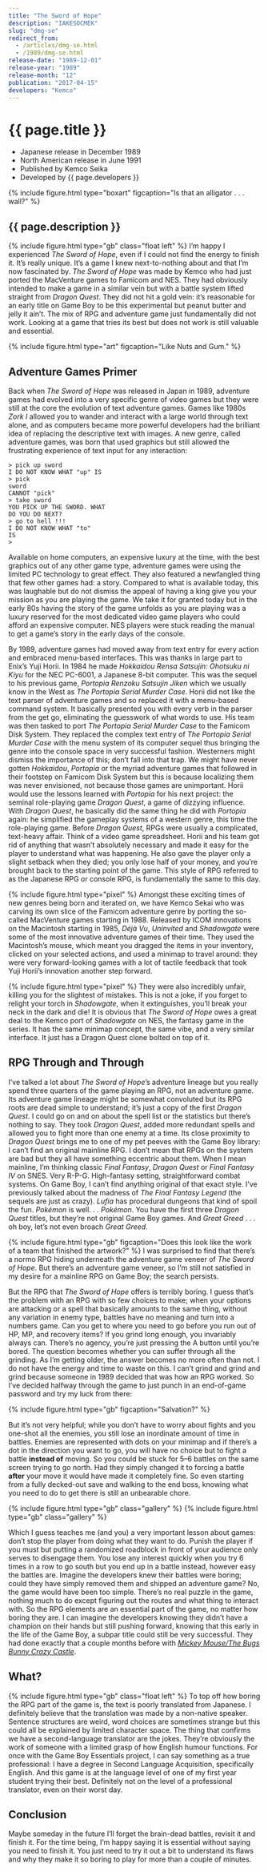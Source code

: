 ```yaml
---
title: "The Sword of Hope"
description: "IAKESOCMEK"
slug: "dmg-se"
redirect_from:
  - /articles/dmg-se.html
  - /1989/dmg-se.html
release-date: "1989-12-01"
release-year: "1989"
release-month: "12"
publication: "2017-04-15"
developers: "Kemco"
---
```

# {{ page.title }}

- Japanese release in December 1989
- North American release in June 1991
- Published by Kemco Seika
- Developed by {{ page.developers }}

{% include figure.html type="boxart" figcaption="Is that an alligator . . . wall?" %}

## {{ page.description }}

{% include figure.html type="gb" class="float left" %}
I’m happy I experienced *The Sword of Hope*, even if I could not find the energy to finish it. It’s really unique. It’s a game I knew next-to-nothing about and that I’m now fascinated by. *The Sword of Hope* was made by Kemco who had just ported the MacVenture games to Famicom and NES. They had obviously intended to make a game in a similar vein but with a battle system lifted straight from *Dragon Quest*. They did not hit a gold vein: it’s reasonable for an early title on Game Boy to be this experimental but peanut butter and jelly it ain’t. The mix of RPG and adventure game just fundamentally did not work. Looking at a game that tries its best but does not work is still valuable and essential.

{% include figure.html type="art" figcaption="Like Nuts and Gum." %}

## Adventure Games Primer

Back when *The Sword of Hope* was released in Japan in 1989, adventure games had evolved into a very specific genre of video games but they were still at the core the evolution of text adventure games. Games like 1980s *Zork I* allowed you to wander and interact with a large world through text alone, and as computers became more powerful developers had the brilliant idea of replacing the descriptive text with images. A new genre, called adventure games, was born that used graphics but still allowed the frustrating experience of text input for any interaction:

<code>> pick up sword<br>I DO NOT KNOW WHAT "up" IS<br>> pick sword<br>CANNOT "pick"<br>> take sword<br>YOU PICK UP THE SWORD. WHAT DO YOU DO NEXT?<br>> go to hell !!!<br>I DO NOT KNOW WHAT "to" IS<br>> </code>

Available on home computers, an expensive luxury at the time, with the best graphics out of any other game type, adventure games were using the limited PC technology to great effect. They also featured a newfangled thing that few other games had: a story. Compared to what is available today, this was laughable but do not dismiss the appeal of having a king give you your mission as you are playing the game. We take it for granted today but in the early 80s having the story of the game unfolds as you are playing was a luxury reserved for the most dedicated video game players who could afford an expensive computer. NES players were stuck reading the manual to get a game’s story in the early days of the console.

By 1989, adventure games had moved away from text entry for every action and embraced menu-based interfaces. This was thanks in large part to Enix’s Yuji Horii. In 1984 he made *Hokkaidou Rensa Satsujin: Ohotsuku ni Kiyu* for the NEC PC-6001, a Japanese 8-bit computer. This was the sequel to his previous game, *Portopia Renzoku Satsujin Jiken* which we usually know in the West as *The Portopia Serial Murder Case*. Horii did not like the text parser of adventure games and so replaced it with a menu-based command system. It basically presented you with every verb in the parser from the get go, eliminating the guesswork of what words to use. His team was then tasked to port *The Portopia Serial Murder Case* to the Famicom Disk System. They replaced the complex text entry of *The Portopia Serial Murder Case* with the menu system of its computer sequel thus bringing the genre into the console space in very successful fashion. Westerners might dismiss the importance of this; don’t fall into that trap. We might have never gotten *Hokkaidou*, *Portopia* or the myriad adventure games that followed in their footstep on Famicom Disk System but this is because localizing them was never envisioned, not because those games are unimportant. Horii would use the lessons learned with *Portopia* for his next project: the seminal role-playing game *Dragon Quest*, a game of dizzying influence. With *Dragon Quest*, he basically did the same thing he did with *Portopia* again: he simplified the gameplay systems of a western genre, this time the role-playing game. Before *Dragon Quest*, RPGs were usually a complicated, text-heavy affair. Think of a video game spreadsheet. Horii and his team got rid of anything that wasn’t absolutely necessary and made it easy for the player to understand what was happening. He also gave the player only a slight setback when they died; you only lose half of your money, and you’re brought back to the starting point of the game. This style of RPG referred to as the Japanese RPG or console RPG, is fundamentally the same to this day.

{% include figure.html type="pixel" %}
Amongst these exciting times of new genres being born and iterated on, we have Kemco Sekai who was carving its own slice of the Famicom adventure genre by porting the so-called MacVenture games starting in 1988. Released by ICOM innovations on the Macintosh starting in 1985, *Déjà Vu*, *Uninvited* and *Shadowgate* were some of the most innovative adventure games of their time. They used the Macintosh’s mouse, which meant you dragged the items in your inventory, clicked on your selected actions, and used a minimap to travel around: they were very forward-looking games with a lot of tactile feedback that took Yuji Horii’s innovation another step forward.

{% include figure.html type="pixel" %}
They were also incredibly unfair, killing you for the slightest of mistakes. This is not a joke, if you forget to relight your torch in *Shadowgate*, when it extinguishes, you’ll break your neck in the dark and die! It is obvious that *The Sword of Hope* owes a great deal to the Kemco port of *Shadowgate* on NES, the fantasy game in the series. It has the same minimap concept, the same vibe, and a very similar interface. It just has a Dragon Quest clone bolted on top of it.

## RPG Through and Through

I’ve talked a lot about *The Sword of Hope*’s adventure lineage but you really spend three quarters of the game playing an RPG, not an adventure game. Its adventure game lineage might be somewhat convoluted but its RPG roots are dead simple to understand; it’s just a copy of the first *Dragon Quest*. I could go on and on about the spell list or the statistics but there’s nothing to say. They took *Dragon Quest*, added more redundant spells and allowed you to fight more than one enemy at a time. Its close proximity to *Dragon Quest* brings me to one of my pet peeves with the Game Boy library: I can’t find an original mainline RPG. I don’t mean that RPGs on the system are bad but they all have something eccentric about them. When I mean mainline, I’m thinking classic *Final Fantasy*, *Dragon Quest* or *Final Fantasy IV* on SNES. Very R-P-G. High-fantasy setting, straightforward combat systems. On Game Boy, I can’t find anything original of that exact style. I’ve previously talked about the madness of *The Final Fantasy Legend* (the sequels are just as crazy). *Lufia* has procedural dungeons that kind of spoil the fun. *Pokémon* is well. . . *Pokémon*. You have the first three *Dragon Quest* titles, but they’re not original Game Boy games. And *Great Greed* . . . oh boy, let’s not even broach  *Great Greed*.

{% include figure.html type="gb" figcaption="Does this look like the work of a team that finished the artwork?" %}
I was surprised to find that there’s a normo RPG hiding underneath the adventure game veneer of *The Sword of Hope*. But there’s an adventure game veneer, so I’m still not satisfied in my desire for a mainline RPG on Game Boy; the search persists.

But the RPG that *The Sword of Hope* offers is terribly boring. I guess that’s the problem with an RPG with so few choices to make; when your options are attacking or a spell that basically amounts to the same thing, without any variation in enemy type, battles have no meaning and turn into a numbers game. Can you get to where you need to go before you run out of HP, MP, and recovery items? If you grind long enough, you invariably always can. There’s no agency, you’re just pressing the A button until you’re bored. The question becomes whether you can suffer through all the grinding. As I’m getting older, the answer becomes no more often than not. I do not have the energy and time to waste on this. I can’t grind and grind and grind because someone in 1989 decided that was how an RPG worked. So I’ve decided halfway through the game to just punch in an end-of-game password and try my luck from there:

{% include figure.html type="gb" figcaption="Salvation?" %}

But it’s not very helpful; while you don’t have to worry about fights and you one-shot all the enemies, you still lose an inordinate amount of time in battles. Enemies are represented with dots on your minimap and if there’s a dot in the direction you want to go, you will have no choice but to fight a battle **instead of** moving. So you could be stuck for 5–6 battles on the same screen trying to go north. Had they simply changed it to forcing a battle **after** your move it would have made it completely fine. So even starting from a fully decked-out save and walking to the end boss, knowing what you need to do to get there is still an unbearable chore.

<div class="gallery-container">
{% include figure.html type="gb" class="gallery" %}
{% include figure.html type="gb" class="gallery" %}
</div>

Which I guess teaches me (and you) a very important lesson about games: don’t stop the player from doing what they want to do. Punish the player if you must but putting a randomized roadblock in front of your audience only serves to disengage them. You lose any interest quickly when you try 6 times in a row to go south but you end up in a battle instead, however easy the battles are. Imagine the developers knew their battles were boring; could they have simply removed them and shipped an adventure game? No, the game would have been too simple. There’s no real puzzle in the game, nothing much to do except figuring out the routes and what thing to interact with. So the RPG elements are an essential part of the game, no matter how boring they are. I can imagine the developers knowing they didn’t have a champion on their hands but still pushing forward, knowing that this early in the life of the Game Boy, a subpar title could still be very successful. They had done exactly that a couple months before with *[Mickey Mouse/The Bugs Bunny Crazy Castle](/articles/dmg-bb)*.

## What?

{% include figure.html type="gb" class="float left" %}
To top off how boring the RPG part of the game is, the text is poorly translated from Japanese. I definitely believe that the translation was made by a non-native speaker. Sentence structures are weird, word choices are sometimes strange but this could all be explained by limited character space. The thing that confirms we have a second-language translator are the jokes. They’re obviously the work of someone with a limited grasp of how English humour functions. For once with the Game Boy Essentials project, I can say something as a true professional: I have a degree in Second Language Acquisition, specifically English. And this game is at the language level of one of my first year student trying their best. Definitely not on the level of a professional translator, even on their worst day.

## Conclusion

Maybe someday in the future I’ll forget the brain-dead battles, revisit it and finish it. For the time being, I’m happy saying it is essential without saying you need to finish it. You just need to try it out a bit to understand its flaws and why they make it so boring to play for more than a couple of minutes.
